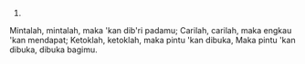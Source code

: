1.
Mintalah, mintalah, maka 'kan dib'ri padamu;
Carilah, carilah, maka engkau 'kan mendapat;
Ketoklah, ketoklah, maka pintu 'kan dibuka,
Maka pintu 'kan dibuka, dibuka bagimu.